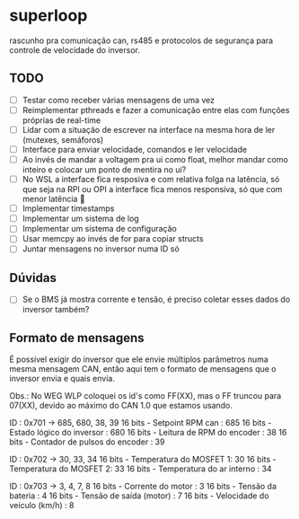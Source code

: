 # superloop

rascunho pra comunicação can, rs485 e protocolos de segurança para controle de velocidade do inversor.

## TODO

- [ ] Testar como receber várias mensagens de uma vez 
- [ ] Reimplementar pthreads e fazer a comunicação entre elas com funções próprias de real-time
- [ ] Lidar com a situação de escrever na interface na mesma hora de ler (mutexes, semáforos)
- [ ] Interface para enviar velocidade, comandos e ler velocidade
- [ ] Ao invés de mandar a voltagem pra ui como float, melhor mandar como inteiro e colocar um ponto de mentira no ui?
- [ ] No WSL a interface fica resposiva e com relativa folga na latência, só que seja na RPI ou OPI a interface fica menos responsiva, só que com menor latência 🤔
- [ ] Implementar timestamps
- [ ] Implementar um sistema de log
- [ ] Implementar um sistema de configuração
- [ ] Usar memcpy ao invés de for para copiar structs
- [ ] Juntar mensagens no inversor numa ID só

## Dúvidas

- [ ] Se o BMS já mostra corrente e tensão, é preciso coletar esses dados do inversor também?

## Formato de mensagens

É possível exigir do inversor que ele envie múltiplos parâmetros numa mesma mensagem CAN, então aqui tem o formato de mensagens que o inversor envia e quais envia.

Obs.: No WEG WLP coloquei os id's como FF(XX), mas o FF truncou para 07(XX), devido ao máximo do CAN 1.0 que estamos usando.

ID : 0x701 -> 685, 680, 38, 39
16 bits - Setpoint RPM can : 685
16 bits - Estado lógico do inversor : 680
16 bits - Leitura de RPM do encoder : 38
16 bits - Contador de pulsos do encoder : 39

ID : 0x702 -> 30, 33, 34
16 bits - Temperatura do MOSFET 1: 30
16 bits - Temperatura do MOSFET 2: 33
16 bits - Temperatura do ar interno : 34

ID : 0x703 -> 3, 4, 7, 8
16 bits - Corrente do motor : 3
16 bits - Tensão da bateria : 4
16 bits - Tensão de saída (motor) : 7
16 bits - Velocidade do veículo (km/h) : 8
